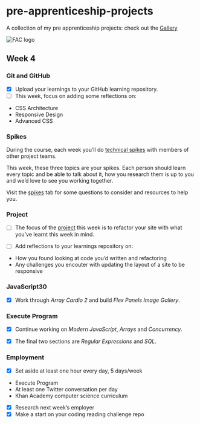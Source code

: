 # pre-apprenticeship-projects

A collection of my pre apprenticeship projects:
check out the [Gallery](https://danilo-cupido.github.io/pre-apprenticeship-projects/)

![FAC logo](https://camo.githubusercontent.com/5fa5f3810c2b748dbffa1e2271d3e86fe328fb9603785ac86e706c1316c11cc4/68747470733a2f2f7062732e7477696d672e636f6d2f70726f66696c655f62616e6e6572732f3937313834363531362f313534343230353832332f3135303078353030)

## Week 4

### Git and GitHub

- [x] Upload your learnings to your GitHub learning repository.
- [ ] This week, focus on adding some reflections on:

* CSS Architecture
* Responsive Design
* Advanced CSS

### Spikes

During the course, each week you’ll do [technical spikes](https://learn.foundersandcoders.com/course/handbook/spikes/) with members of other project teams.

This week, these three topics are your spikes. Each person should learn every topic and be able to talk about it, how you research them is up to you and we’d love to see you working together.

Visit the [spikes](https://learn.foundersandcoders.com/course/syllabus/pre-app-3/spikes/) tab for some questions to consider and resources to help you.

### Project

- [ ] The focus of the [project](https://learn.foundersandcoders.com/course/syllabus/pre-app-3/project/) this week is to refactor your site with what you’ve learnt this week in mind.

- [ ] Add reflections to your learnings repository on:

* How you found looking at code you’d written and refactoring
* Any challenges you encouter with updating the layout of a site to be responsive

### JavaScript30

- [x] Work through _Array Cardio 2_ and build _Flex Panels Image Gallery_.

### Execute Program

- [x] Continue working on _Modern JavaScript_, _Arrays_ and _Concurrency_.

- [x] The final two sections are _Regular Expressions_ and _SQL_.

### Employment

- [x] Set aside at least one hour every day, 5 days/week

* Execute Program
* At least one Twitter conversation per day
* Khan Academy computer science curriculum

- [x] Research next week’s employer
- [x] Make a start on your coding reading challenge repo
